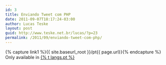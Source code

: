 ```yaml
---
id: 3
title: Enviando Tweet com PHP
date: 2011-09-07T18:17:24-03:00
author: Lucas Teske
layout: post
guid: http://www.teske.net.br/lucas/?p=23
permalink: /2011/09/enviando-tweet-com-php/
---
```


{% capture link1 %}{{ site.baseurl_root }}/pt{{ page.url}}{% endcapture %}
Only available in <a href="{{ link1 }}" >{% t langs.pt %}</a>
